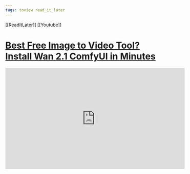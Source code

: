 ```yaml
---
tags: toview read_it_later
---
```

[[ReadItLater]] [[Youtube]]

# [Best Free Image to Video Tool? Install Wan 2.1 ComfyUI in Minutes](https://www.youtube.com/watch?v=kTu20NbaRU4)

<iframe width="560" height="315" src="https://www.youtube-nocookie.com/embed/kTu20NbaRU4" title="YouTube video player" frameborder="0" allow="accelerometer; autoplay; clipboard-write; encrypted-media; gyroscope; picture-in-picture" allowfullscreen></iframe>